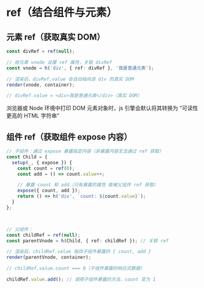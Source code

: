 # ref（结合组件与元素）

## 元素 ref（获取真实 DOM）
```ts
const divRef = ref(null);

// 给元素 vnode 设置 ref 属性，关联 divRef
const vnode = h('div', { ref: divRef }, '我是普通元素');

// 渲染后，divRef.value 会自动指向该 div 的真实 DOM
render(vnode, container);

// divRef.value = <div>我是普通元素</div>（真实 DOM）
```
浏览器或 Node 环境中打印 DOM 元素对象时，js 引擎会默认将其转换为 “可读性更高的 HTML 字符串”


## 组件 ref（获取组件 expose 内容）
```ts
// 子组件：通过 expose 暴露指定内容（非暴露内容无法通过 ref 获取）
const Child = {
  setup(_, { expose }) {
    const count = ref(0);
    const add = () => count.value++;

    // 暴露 count 和 add（只有暴露的属性 能被父组件 ref 获取）
    expose({ count, add });
    return () => h('div', `count: ${count.value}`);
  }
};



// 父组件：
const childRef = ref(null);
const parentVnode = h(Child, { ref: childRef }); // 关联 ref

// 渲染后，childRef.value 指向子组件暴露的 { count, add }
render(parentVnode, container);

// childRef.value.count === 0（子组件暴露的响应式数据）

childRef.value.add(); // 调用子组件暴露的方法，count 变为 1
```